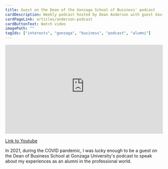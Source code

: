 ```yaml
---
title: Guest on the Dean of the Gonzaga School of Business' podcast
cardDescription: Weekly podcast hosted by Dean Anderson with guest Xavier Collantes.
cardPageLink: articles/anderson-podcast
cardButtonText: Watch video
imagePath: ""
tagIds: ["interests", "gonzaga", "business", "podcast", "alumni"]
---
```


<div style="padding-bottom:56.25%; position:relative; display:block; width: 100%">
  <iframe
    width="100%"
    height="100%"
    src="https://www.youtube-nocookie.com/embed/27kAuEFGduI?si=S2ySYw1xf4gjbXBU"
    frameborder="0"
    allow="accelerometer; autoplay; clipboard-write; encrypted-media; gyroscope; picture-in-picture; web-share"
    allowfullscreen
    style="position:absolute; top:0; left: 0">
</iframe>
</div>

[Link to Youtube](https://youtu.be/27kAuEFGduI?si=Kmi83PUNLZhXewPK)

In 2021, during the COVID pandemic, I was lucky enough to be a guest on the Dean
of Business School at Gonzaga University's podcast to speak about my experiences
as an alumni in the professional world.
